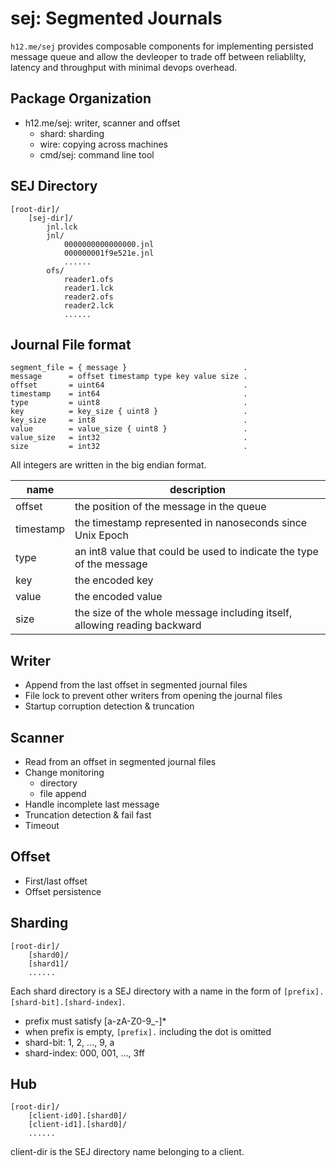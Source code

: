 sej: Segmented Journals
=======================

`h12.me/sej` provides composable components for implementing persisted message queue and allow the devleoper to trade off between reliablilty, latency and throughput with minimal devops overhead.

Package Organization
--------------------

* h12.me/sej: writer, scanner and offset
    * shard: sharding
    * wire: copying across machines
    * cmd/sej: command line tool

SEJ Directory
-------------

```
[root-dir]/
    [sej-dir]/
        jnl.lck
        jnl/
            0000000000000000.jnl
            000000001f9e521e.jnl
            ......
        ofs/
            reader1.ofs
            reader1.lck
            reader2.ofs
            reader2.lck
            ......
```

Journal File format
-------------------

```
segment_file = { message }                          .
message      = offset timestamp type key value size .
offset       = uint64                               .
timestamp    = int64                                .
type         = uint8                                .
key          = key_size { uint8 }                   .
key_size     = int8                                 .
value        = value_size { uint8 }                 .
value_size   = int32                                .
size         = int32                                .
```

All integers are written in the big endian format.

 name      | description
--------   | -----------------------------------------------------------
 offset    | the position of the message in the queue
 timestamp | the timestamp represented in nanoseconds since Unix Epoch
 type      | an int8 value that could be used to indicate the type of the message
 key       | the encoded key
 value     | the encoded value
 size      | the size of the whole message including itself, allowing reading backward

Writer
------

* Append from the last offset in segmented journal files
* File lock to prevent other writers from opening the journal files
* Startup corruption detection & truncation

Scanner
-------

* Read from an offset in segmented journal files
* Change monitoring
    - directory
    - file append
* Handle incomplete last message
* Truncation detection & fail fast
* Timeout

Offset
------

* First/last offset
* Offset persistence

Sharding
--------

```
[root-dir]/
    [shard0]/
    [shard1]/
    ......
```

Each shard directory is a SEJ directory with a name in the form of `[prefix].[shard-bit].[shard-index]`.

* prefix must satisfy [a-zA-Z0-9_\-]*
* when prefix is empty, `[prefix].` including the dot is omitted
* shard-bit: 1, 2, ..., 9, a
* shard-index: 000, 001, ..., 3ff


Hub
---

```
[root-dir]/
    [client-id0].[shard0]/
    [client-id1].[shard0]/
    ......
```

client-dir is the SEJ directory name belonging to a client.
